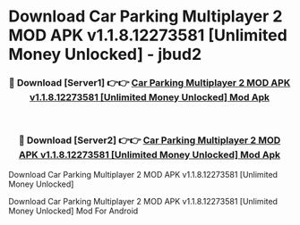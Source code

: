 # Download Car Parking Multiplayer 2 MOD APK v1.1.8.12273581 [Unlimited Money Unlocked] - jbud2


<div align="center">
<h3>🔴 Download [Server1] 👉👉 <a href="https://apk-comot.site?title=Car_Parking_Multiplayer_2_MOD_APK_v1.1.8.12273581_[Unlimited_Money_Unlocked]">Car Parking Multiplayer 2 MOD APK v1.1.8.12273581 [Unlimited Money Unlocked] Mod Apk</a></h3><br>
<h3>🔴 Download [Server2] 👉👉 <a href="https://apk-comot.site?title=Car_Parking_Multiplayer_2_MOD_APK_v1.1.8.12273581_[Unlimited_Money_Unlocked]">Car Parking Multiplayer 2 MOD APK v1.1.8.12273581 [Unlimited Money Unlocked] Mod Apk</a></h3>
</div>



Download Car Parking Multiplayer 2 MOD APK v1.1.8.12273581 [Unlimited Money Unlocked] 

Download Car Parking Multiplayer 2 MOD APK v1.1.8.12273581 [Unlimited Money Unlocked] Mod For Android